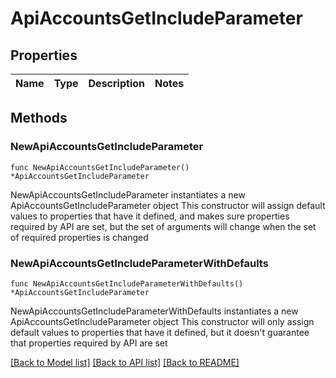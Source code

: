 # ApiAccountsGetIncludeParameter

## Properties

Name | Type | Description | Notes
------------ | ------------- | ------------- | -------------

## Methods

### NewApiAccountsGetIncludeParameter

`func NewApiAccountsGetIncludeParameter() *ApiAccountsGetIncludeParameter`

NewApiAccountsGetIncludeParameter instantiates a new ApiAccountsGetIncludeParameter object
This constructor will assign default values to properties that have it defined,
and makes sure properties required by API are set, but the set of arguments
will change when the set of required properties is changed

### NewApiAccountsGetIncludeParameterWithDefaults

`func NewApiAccountsGetIncludeParameterWithDefaults() *ApiAccountsGetIncludeParameter`

NewApiAccountsGetIncludeParameterWithDefaults instantiates a new ApiAccountsGetIncludeParameter object
This constructor will only assign default values to properties that have it defined,
but it doesn't guarantee that properties required by API are set


[[Back to Model list]](../README.md#documentation-for-models) [[Back to API list]](../README.md#documentation-for-api-endpoints) [[Back to README]](../README.md)


